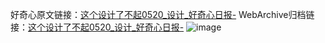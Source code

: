 好奇心原文链接：[这个设计了不起0520_设计_好奇心日报-](https://www.qdaily.com/articles/9783.html)
WebArchive归档链接：[这个设计了不起0520_设计_好奇心日报-](http://web.archive.org/web/20190623154937/https://www.qdaily.com/articles/9783.html)
![image](http://ww3.sinaimg.cn/large/007d5XDply1g3vgly8yq2j30u01hkn2x)